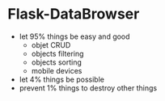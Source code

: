 Flask-DataBrowser
=================


* let 95% things be easy and good
  * objet CRUD
  * objects filtering
  * objects sorting
  * mobile devices
* let 4% things be possible
* prevent 1% things to destroy other things  

